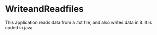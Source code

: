 # WriteandReadfiles
This application reads data from a .txt file, and also writes data in it.
It is coded in java.
